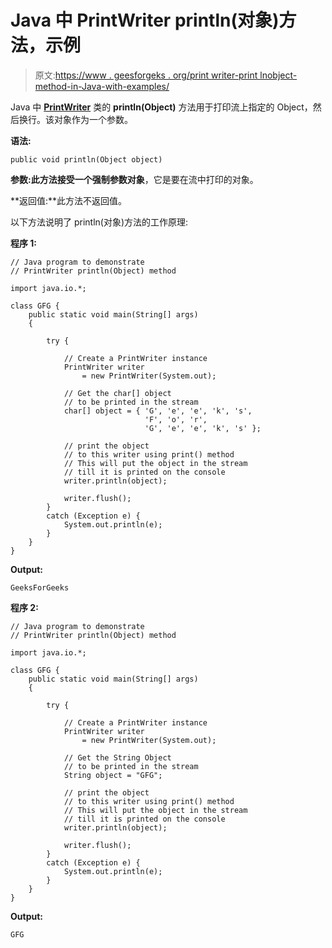 # Java 中 PrintWriter println(对象)方法，示例

> 原文:[https://www . geesforgeks . org/print writer-print lnobject-method-in-Java-with-examples/](https://www.geeksforgeeks.org/printwriter-printlnobject-method-in-java-with-examples/)

Java 中 **[PrintWriter](https://www.geeksforgeeks.org/java-io-printwriter-class-java-set-1/)** 类的 **println(Object)** 方法用于打印流上指定的 Object，然后换行。该对象作为一个参数。

**语法:**

```
public void println(Object object)
```

**参数:**此方法接受一个强制参数**对象**，它是要在流中打印的对象。

**返回值:**此方法不返回值。

以下方法说明了 println(对象)方法的工作原理:

**程序 1:**

```
// Java program to demonstrate
// PrintWriter println(Object) method

import java.io.*;

class GFG {
    public static void main(String[] args)
    {

        try {

            // Create a PrintWriter instance
            PrintWriter writer
                = new PrintWriter(System.out);

            // Get the char[] object
            // to be printed in the stream
            char[] object = { 'G', 'e', 'e', 'k', 's',
                              'F', 'o', 'r',
                              'G', 'e', 'e', 'k', 's' };

            // print the object
            // to this writer using print() method
            // This will put the object in the stream
            // till it is printed on the console
            writer.println(object);

            writer.flush();
        }
        catch (Exception e) {
            System.out.println(e);
        }
    }
}
```

**Output:**

```
GeeksForGeeks

```

**程序 2:**

```
// Java program to demonstrate
// PrintWriter println(Object) method

import java.io.*;

class GFG {
    public static void main(String[] args)
    {

        try {

            // Create a PrintWriter instance
            PrintWriter writer
                = new PrintWriter(System.out);

            // Get the String Object
            // to be printed in the stream
            String object = "GFG";

            // print the object
            // to this writer using print() method
            // This will put the object in the stream
            // till it is printed on the console
            writer.println(object);

            writer.flush();
        }
        catch (Exception e) {
            System.out.println(e);
        }
    }
}
```

**Output:**

```
GFG

```